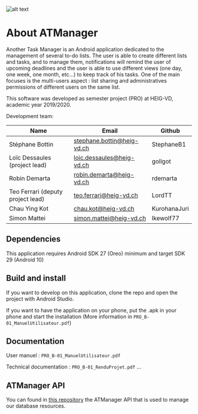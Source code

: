 ![alt text](public/atm_logo_text.png)

# About ATManager
Another Task Manager is an Android application dedicated to the management of several to-do lists. The user is able to create different lists and tasks, and to manage them, notifications will remind the user of upcoming deadlines and the user is able to use different views (one day, one week, one month, etc...) to keep track of his tasks. One of the main focuses is the multi-users aspect : list sharing and administratives permissions of different users on the same list.

This software was developed as semester project (PRO) at HEIG-VD, academic year 2019/2020.

Development team:

| Name                                 | Email                        | Github      |
|--------------------------------------|------------------------------|-------------|
| Stéphane Bottin                      | stephane.bottin@heig-vd.ch   | StephaneB1  |
| Loïc Dessaules (project lead)        | loic.dessaules@heig-vd.ch    | gollgot     |
| Robin Demarta                        | robin.demarta@heig-vd.ch     | rdemarta    |
| Teo Ferrari (deputy project lead)    | teo.ferrari@heig-vd.ch       | LordTT      |
| Chau Ying Kot                        | chau.kot@heig-vd.ch          | KurohanaJuri|
| Simon Mattei                         | simon.mattei@heig-vd.ch      | Ikewolf77   |

## Dependencies
This application requires Android SDK 27 (Oreo) minimum and target SDK 29 (Android 10)

## Build and install

If you want to develop on this application, clone the repo and open the project with Android Studio.

If you want to have the application on your phone, put the .apk in your phone and start the installation (More information in `PRO_B-01_ManuelUtilisateur.pdf`)


## Documentation
User manuel : `PRO_B-01_ManuelUtilisateur.pdf`

Technical documentation : `PRO_B-01_RenduProjet.pdf`
...

## ATManager API
You can found in [this repository](https://github.com/ATManagerPRO/heigvd-pro-b-01-api) the ATManager API that is used to manage our database resources.